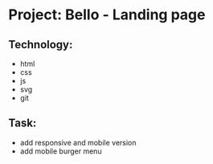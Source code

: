 # Project: Bello - Landing page

## Technology:
* html
* css
* js
* svg
* git

## Task:
* add responsive and mobile version
* add mobile burger menu

